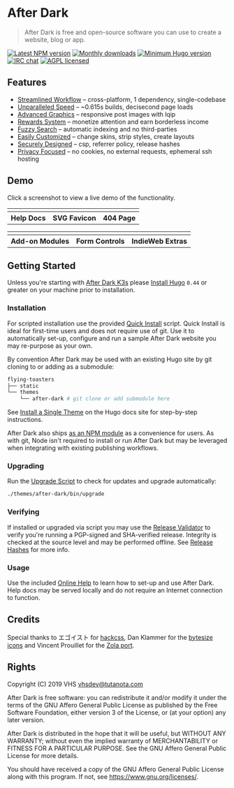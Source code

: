 # After Dark

> After Dark is free and open-source software you can use to create a website, blog or app.

[![Latest NPM version](https://img.shields.io/npm/v/after-dark.svg?style=flat-square)](https://www.npmjs.com/package/after-dark)
[![Monthly downloads](https://img.shields.io/npm/dm/after-dark.svg?style=flat-square)](https://www.npmjs.com/package/after-dark)
[![Minimum Hugo version](https://img.shields.io/badge/hugo->%3D%200.44-FF4088.svg?style=flat-square)](https://gohugo.io)
[![IRC chat](https://img.shields.io/badge/irc-%23after--dark-32AFED.svg?style=flat-square&longCache=true)](https://vhs.codeberg.page/after-dark/#chat)
[![AGPL licensed](https://img.shields.io/npm/l/after-dark.svg?style=flat-square&longCache=true)](https://codeberg.org/vhs/after-dark/src/branch/master/COPYING)


## Features

- [Streamlined Workflow](https://vhs.codeberg.page/after-dark/#feature-workflow) – cross-platform, 1 dependency, single-codebase
- [Unparalleled Speed](https://vhs.codeberg.page/after-dark/#feature-speed) – ~0.615s builds, decisecond page loads
- [Advanced Graphics](https://vhs.codeberg.page/after-dark/#feature-graphics) – responsive post images with lqip
- [Rewards System](https://vhs.codeberg.page/after-dark/#feature-rewards) – monetize attention and earn borderless income
- [Fuzzy Search](https://vhs.codeberg.page/after-dark/#feature-search) – automatic indexing and no third-parties
- [Easily Customized](https://vhs.codeberg.page/after-dark/#feature-customize) – change skins, strip styles, create layouts
- [Securely Designed](https://vhs.codeberg.page/after-dark/#feature-security) – csp, referrer policy, release hashes
- [Privacy Focused](https://vhs.codeberg.page/after-dark/#feature-privacy) – no cookies, no external requests, ephemeral ssh hosting

## Demo

Click a screenshot to view a live demo of the functionality.

<table>
  <tr>
    <td>
      <a href="https://vhs.codeberg.page/after-dark/">
        <img alt src="https://vhs.codeberg.page/after-dark/images/screenshots/after-dark-v6.15.0-homepage-fs8.png">
      </a>
    </td>
    <td>
      <a href="https://vhs.codeberg.page/after-dark/feature/svg-favicon/">
        <img alt src="https://vhs.codeberg.page/after-dark/images/screenshots/feature-online-help-fs8.png">
      </a>
    </td>
    <td>
      <a href="https://vhs.codeberg.page/after-dark/404.html">
        <img alt src="https://vhs.codeberg.page/after-dark/images/screenshots/feature-error-page-fs8.png">
      </a>
    </td>
  </tr>
  <tr>
    <th scope="col"><center>Help Docs</center></th>
    <th scope="col"><center>SVG Favicon</center></th>
    <th scope="col"><center>404 Page</center></th>
  </tr>
</table>

<table>
  <tr>
    <td>
      <a href="https://vhs.codeberg.page/after-dark/module/toxic-swamp/">
        <img alt src="https://vhs.codeberg.page/after-dark/images/screenshots/module-toxic-swamp-fs8.png">
      </a>
    </td>
    <td>
      <a href="https://vhs.codeberg.page/after-dark/shortcode/button/">
        <img alt src="https://vhs.codeberg.page/after-dark/images/screenshots/shortcode-button-fs8.png">
      </a>
    </td>
    <td>
      <a href="https://vhs.codeberg.page/after-dark/extra/high-tea/">
        <img alt src="https://vhs.codeberg.page/after-dark/images/screenshots/extra-high-tea-fs8.png">
      </a>
    </td>
  </tr>
  <tr>
    <th scope="col"><center>Add-on Modules</center></th>
    <th scope="col"><center>Form Controls</center></th>
    <th scope="col"><center>IndieWeb Extras</center></th>
  </tr>
</table>

## Getting Started

Unless you're starting with [After Dark K3s](https://vhs.codeberg.page/after-dark/extra/after-dark-k3s) please [Install Hugo](https://gohugo.io/getting-started/installing) `0.44` or greater on your machine prior to installation.

### Installation

For scripted installation use the provided [Quick Install](https://vhs.codeberg.page/after-dark/feature/quick-install/) script. Quick Install is ideal for first-time users and does not require use of git. Use it to automatically set-up, configure and run a sample After Dark website you may re-purpose as your own.

By convention After Dark may be used with an existing Hugo site by git cloning to or adding as a submodule:

```sh
flying-toasters
├── static
└── themes
    └── after-dark # git clone or add submodule here
```

See [Install a Single Theme](https://gohugo.io/themes/installing-and-using-themes/#install-a-single-theme) on the Hugo docs site for step-by-step instructions.

After Dark also ships [as an NPM module](https://www.npmjs.com/package/after-dark) as a convenience for users. As with git, Node isn't required to install or run After Dark but may be leveraged when integrating with existing publishing workflows.

### Upgrading

Run the [Upgrade Script](https://vhs.codeberg.page/after-dark/feature/upgrade-script/) to check for updates and upgrade automatically:

```sh
./themes/after-dark/bin/upgrade
```

### Verifying

If installed or upgraded via script you may use the [Release Validator](https://vhs.codeberg.page/after-dark/validate/) to verify you're running a PGP-signed and SHA-verified release. Integrity is checked at the source level and may be performed offline. See [Release Hashes](https://vhs.codeberg.page/after-dark/feature/release-hashes/) for more info.

### Usage

Use the included [Online Help](https://vhs.codeberg.page/after-dark/feature/online-help/) to learn how to set-up and use After Dark. Help docs may be served locally and do not require an Internet connection to function.

## Credits

Special thanks to エゴイスト for [hackcss](https://codeberg.org/vhs/hack), Dan Klammer for the [bytesize icons](https://codeberg.org/vhs/bytesize-icons) and Vincent Prouillet for the [Zola port](https://www.getzola.org/themes/after-dark/).

## Rights

Copyright (C) 2019  VHS <vhsdev@tutanota.com>

After Dark is free software: you can redistribute it and/or modify
it under the terms of the GNU Affero General Public License as published
by the Free Software Foundation, either version 3 of the License, or
(at your option) any later version.

After Dark is distributed in the hope that it will be useful,
but WITHOUT ANY WARRANTY; without even the implied warranty of
MERCHANTABILITY or FITNESS FOR A PARTICULAR PURPOSE.  See the
GNU Affero General Public License for more details.

You should have received a copy of the GNU Affero General Public License
along with this program.  If not, see <https://www.gnu.org/licenses/>.
